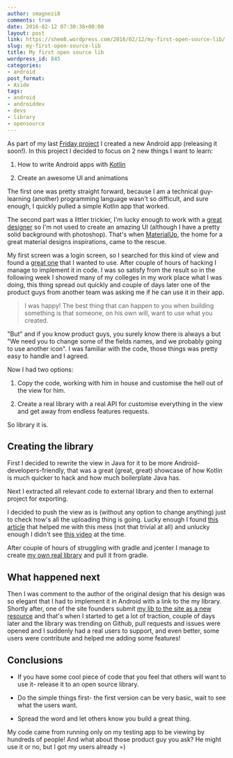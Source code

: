 ```yaml
---
author: smagnezi8
comments: true
date: 2016-02-12 07:30:38+00:00
layout: post
link: https://shem8.wordpress.com/2016/02/12/my-first-open-source-lib/
slug: my-first-open-source-lib
title: My first open source lib
wordpress_id: 845
categories:
- android
post_format:
- Aside
tags:
- android
- androiddev
- devs
- library
- opensource
---
```


As part of my last [Friday project](https://medium.com/life-learning/the-one-side-project-per-year-challenge-fa3c64a48da6#.3vp2es9hh) I created a new Android app (releasing it soon!). In this project I decided to focus on 2 new things I want to learn:



	
  1. How to write Android apps with [Kotlin](https://shem8.wordpress.com/2016/01/01/kotlin-a-better-java-for-android/)

	
  2. Create an awesome UI and animations


The first one was pretty straight forward, because I am a technical guy- learning (another) programming language wasn't so difficult, and sure enough, I quickly pulled a simple Kotlin app that worked.

The second part was a littler trickier, I'm lucky enough to work with a [great designer](https://medium.com/@etgalim) so I'm not used to create an amazing UI (although I have a pretty solid background with photoshop). That's when [MaterialUp](http://www.materialup.com/), the home for a great material designs inspirations, came to the rescue.

My first screen was a login screen, so I searched for this kind of view and found a [great one](http://www.materialup.com/posts/compact-login) that I wanted to use. After couple of hours of hacking I manage to implement it in code. I was so satisfy from the result so in the following week I showed many of my colleges in my work place what I was doing, this thing spread out quickly and couple of days later one of the product guys from another team was asking me if he can use it in their app.


<blockquote>I was happy! The best thing that can happen to you when building something is that someone, on his own will, want to use what you created.</blockquote>


"But" and if you know product guys, you surely know there is always a but "We need you to change some of the fields names, and we probably going to use another icon". I was familiar with the code, those things was pretty easy to handle and I agreed.

Now I had two options:



	
  1. Copy the code, working with him in house and customise the hell out of the view for him.

	
  2. Create a real library with a real API for customise everything in the view and get away from endless features requests.


So library it is.


## Creating the library


First I decided to rewrite the view in Java for it to be more Android-developers-friendly, that was a great (great, great) showcase of how Kotlin is much quicker to hack and how much boilerplate Java has.

Next I extracted all relevant code to external library and then to external project for exporting.

I decided to push the view as is (without any option to change anything) just to check how's all the uploading thing is going. Lucky enough I found [this article](http://inthecheesefactory.com/blog/how-to-upload-library-to-jcenter-maven-central-as-dependency/en) that helped me with this mess (not that trivial at all) and unlucky enough I didn't see [this video](https://www.youtube.com/watch?v=NFfNiO3CR6w) at the time.

After couple of hours of struggling with gradle and jcenter I manage to create [my own real library](https://github.com/shem8/MaterialLogin) and pull it from gradle.


## What happened next


Then I was comment to the author of the original design that his design was so elegant that I had to implement it in Android with a link to the my library. Shortly after, one of the site founders submit [my lib to the site as a new resource](http://www.materialup.com/posts/materiallogin) and that's when I started to get a lot of traction, couple of days later and the library was trending on Github, pull requests and issues were opened and I suddenly had a real users to support, and even better, some users were contribute and helped me adding some features!


## Conclusions





	
  * If you have some cool piece of code that you feel that others will want to use it- release it to an open source library.

	
  * Do the simple things first- the first version can be very basic, wait to see what the users want.

	
  * Spread the word and let others know you build a great thing.


My code came from running only on my testing app to be viewing by hundreds of people! And what about those product guy you ask? He might use it or no, but I got my users already =)

